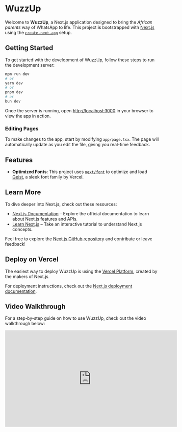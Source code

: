 
# WuzzUp

Welcome to **WuzzUp**, a Next.js application designed to bring the *African parents* way of WhatsApp to life. This project is bootstrapped with [Next.js](https://nextjs.org) using the [`create-next-app`](https://nextjs.org/docs/app/api-reference/cli/create-next-app) setup.

## Getting Started

To get started with the development of WuzzUp, follow these steps to run the development server:

```bash
npm run dev
# or
yarn dev
# or
pnpm dev
# or
bun dev
```

Once the server is running, open [http://localhost:3000](http://localhost:3000) in your browser to view the app in action.

### Editing Pages

To make changes to the app, start by modifying `app/page.tsx`. The page will automatically update as you edit the file, giving you real-time feedback.

## Features

- **Optimized Fonts**: This project uses [`next/font`](https://nextjs.org/docs/app/building-your-application/optimizing/fonts) to optimize and load [Geist](https://vercel.com/font), a sleek font family by Vercel.

## Learn More

To dive deeper into Next.js, check out these resources:

- [Next.js Documentation](https://nextjs.org/docs) – Explore the official documentation to learn about Next.js features and APIs.
- [Learn Next.js](https://nextjs.org/learn) – Take an interactive tutorial to understand Next.js concepts.

Feel free to explore the [Next.js GitHub repository](https://github.com/vercel/next.js) and contribute or leave feedback!

## Deploy on Vercel

The easiest way to deploy WuzzUp is using the [Vercel Platform](https://vercel.com/new?utm_medium=default-template&filter=next.js&utm_source=create-next-app&utm_campaign=create-next-app-readme), created by the makers of Next.js.

For deployment instructions, check out the [Next.js deployment documentation](https://nextjs.org/docs/app/building-your-application/deploying).




## Video Walkthrough

For a step-by-step guide on how to use WuzzUp, check out the video walkthrough below:

<iframe width="560" height="315" src="https://youtu.be/nn9bnIOvxeg" frameborder="0" allow="accelerometer; autoplay; encrypted-media; gyroscope; picture-in-picture" allowfullscreen></iframe>

